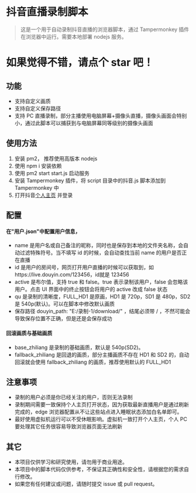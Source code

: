 # 抖音直播录制脚本

> 这是一个用于自动录制抖音直播的浏览器脚本，通过 Tampermonkey 插件在浏览器中运行。需要本地部署 nodejs 服务。

# 如果觉得不错，请点个 star 吧！

## 功能

-   支持自定义画质
-   支持自定义保存路径
-   支持 PC 直播录制，部分主播使用电脑屏幕+摄像头直播，摄像头画面会特别小，通过此脚本可以捕获到与电脑屏幕同等级别的摄像头画面

## 使用方法

1. 安装 pm2， 推荐使用高版本 nodejs
2. 使用 npm i 安装依赖
3. 使用 pm2 start start.js 启动服务
4. 安装 Tampermonkey 插件，将 script 目录中的抖音.js 脚本添加到 Tampermonkey 中
5. 打开抖音[个人主页](https://www.douyin.com/user/self) 并登录

## 配置

#### 在"用户.json"中配置用户信息，

-   name 是用户名或自己备注的昵称，同时也是保存到本地的文件夹名称，会自动过滤特殊符号。当不填写 id 的时候，会自动查找当前 name 的用户是否正在直播
-   id 是用户的房间号，网页打开用户直播的时候可以获取到，如https://live.douyin.com/123456，id就是 123456
-   active 是布尔值，支持 true 和 false。true 表示录制该用户，false 会忽略该用户。点击 UI 界面中的终止按钮会将用户的 active 改成 false 状态
-   qu 是录制的清晰度，FULL_HD1 是原画，HD1 是 720p，SD1 是 480p，SD2 是 540p(默认)。可以在脚本中修改默认画质
-   保存路径 douyin_path: "E:/录制-1/download/" ，结尾必须带 / ，不然可能会导致保存位置不正确，但是还是会保存成功

#### 回滚画质与基础画质

-   base_zhiliang 是录制的基础画质，默认是 540p(SD2)。
-   fallback_zhiliang 是回退的画质，部分主播画质不存在 HD1 和 SD2 的，自动回滚就会使用 fallback_zhiliang 的画质，推荐使用默认的 FULL_HD1

## 注意事项

-   录制的用户必须是你已经关注的用户，否则无法录制
-   录制期间需要一致保持个人主页打开状态，因为获取最新直播用户是通过刷新完成的，edge 浏览器配置从不让这些站点进入睡眠状态添加白名单即可。
-   最好使用虚拟机运行可以不受休眠影响。虚拟机一致打开个人主页，个人 PC 要处理其它任务很容易导致浏览器页面无法刷新

## 其它

-   本项目仅供学习和研究使用，请勿用于商业用途。
-   本项目中的脚本代码仅供参考，不保证其正确性和安全性，请根据您的需求自行修改。
-   如果您有任何建议或问题，请随时提交 issue 或 pull request。
